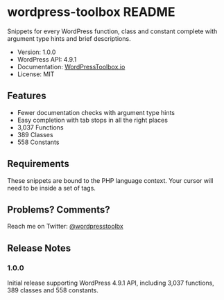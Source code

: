 # wordpress-toolbox README

Snippets for every WordPress function, class and constant complete with argument type hints and brief descriptions.

*	Version: 1.0.0
*	WordPress API: 4.9.1
*	Documentation: [WordPressToolbox.io](https://wordpresstoolbox.io/vscode)
*	License: MIT

## Features

*	Fewer documentation checks with argument type hints
*	Easy completion with tab stops in all the right places
*	3,037 Functions
*   389 Classes
*   558 Constants

## Requirements

These snippets are bound to the PHP language context. Your cursor will need to be inside a set of <?php  ?> tags.

## Problems? Comments?

Reach me on Twitter: [@wordpresstoolbx](https://twitter.com/wordpresstoolbx)

## Release Notes

### 1.0.0

Initial release supporting WordPress 4.9.1 API, including 3,037 functions, 389 classes and 558 constants.